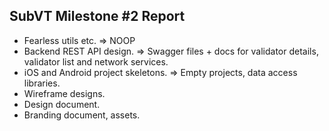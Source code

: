 ## SubVT Milestone #2 Report

- Fearless utils etc. => NOOP
- Backend REST API design. => Swagger files + docs for validator details, validator list and network services.
- iOS and Android project skeletons. => Empty projects, data access libraries.
- Wireframe designs.
- Design document.
- Branding document, assets.